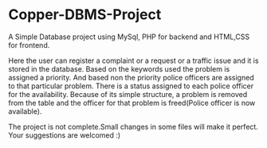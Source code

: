 # Copper-DBMS-Project
A Simple Database project using MySql, PHP for backend and HTML,CSS for frontend.

Here the user can register a complaint or a request or a traffic issue and it is stored in the database. Based on the keywords used the problem is assigned a priority. And based non the priority police officers are assigned to that particular problem. There is a status assigned to each police officer for the availability. Because of its simple structure, a problem is removed from the table and the officer for that problem is freed(Police officer is now available).

The project is not complete.Small changes in some files will make it perfect.
Your suggestions are welcomed :)
